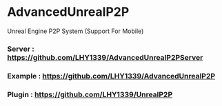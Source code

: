 # AdvancedUnrealP2P
Unreal Engine P2P System (Support For Mobile)

### Server : https://github.com/LHY1339/AdvancedUnrealP2PServer
### Example : https://github.com/LHY1339/AdvancedUnrealP2P
### Plugin : https://github.com/LHY1339/UnrealP2P